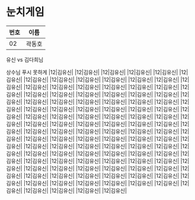 # 눈치게임
|번호|이름|
|:--|:---:|
|02|곽동호|
유신 vs 김다희님

상수님 푸시 못하게
|12|김유신|
|12|김유신|
|12|김유신|
|12|김유신|
|12|김유신|
|12|김유신|
|12|김유신|
|12|김유신|
|12|김유신|
|12|김유신|
|12|김유신|
|12|김유신|
|12|김유신|
|12|김유신|
|12|김유신|
|12|김유신|
|12|김유신|
|12|김유신|
|12|김유신|
|12|김유신|
|12|김유신|
|12|김유신|
|12|김유신|
|12|김유신|
|12|김유신|
|12|김유신|
|12|김유신|
|12|김유신|
|12|김유신|
|12|김유신|
|12|김유신|
|12|김유신|
|12|김유신|
|12|김유신|
|12|김유신|
|12|김유신|
|12|김유신|
|12|김유신|
|12|김유신|
|12|김유신|
|12|김유신|
|12|김유신|
|12|김유신|
|12|김유신|
|12|김유신|
|12|김유신|
|12|김유신|
|12|김유신|
|12|김유신|
|12|김유신|
|12|김유신|
|12|김유신|
|12|김유신|
|12|김유신|
|12|김유신|
|12|김유신|
|12|김유신|
|12|김유신|
|12|김유신|
|12|김유신|
|12|김유신|
|12|김유신|
|12|김유신|
|12|김유신|
|12|김유신|
|12|김유신|
|12|김유신|
|12|김유신|
|12|김유신|
|12|김유신|
|12|김유신|
|12|김유신|
|12|김유신|
|12|김유신|
|12|김유신|
|12|김유신|
|12|김유신|
|12|김유신|
|12|김유신|
|12|김유신|
|12|김유신|
|12|김유신|
|12|김유신|
|12|김유신|
|12|김유신|
|12|김유신|
|12|김유신|
|12|김유신|
|12|김유신|
|12|김유신|
|12|김유신|
|12|김유신|
|12|김유신|
|12|김유신|
|12|김유신|
|12|김유신|
|12|김유신|
|12|김유신|
|12|김유신|
|12|김유신|
|12|김유신|
|12|김유신|
|12|김유신|
|12|김유신|
|12|김유신|
|12|김유신|
|12|김유신|
|12|김유신|
|12|김유신|
|12|김유신|
|12|김유신|
|12|김유신|
|12|김유신|
|12|김유신|
|12|김유신|